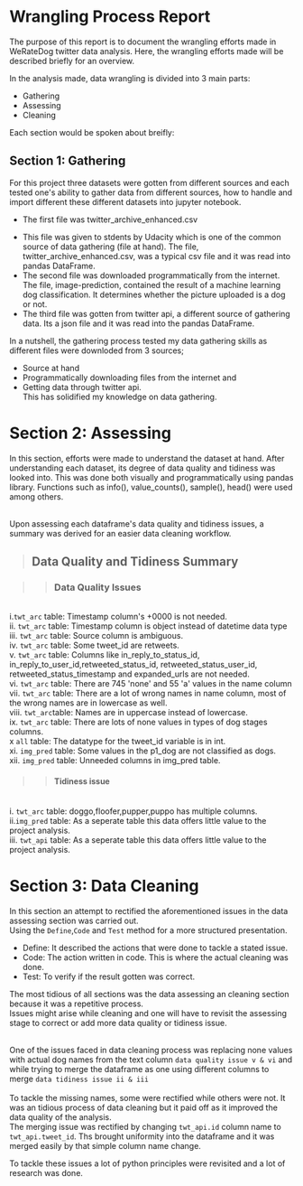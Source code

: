 # Wrangling Process Report

The purpose of this report is to document the wrangling efforts made in WeRateDog twitter data analysis. Here, the wrangling efforts made will be described briefly for an overview. 

In the analysis made, data wrangling is divided into 3 main parts:
- Gathering
- Assessing 
- Cleaning

Each section would be spoken about breifly:


## Section 1: Gathering

For this project three datasets were gotten from different sources and each tested one's ability to gather data from different sources, how to handle and import different these different datasets into jupyter notebook. 
* The first file was twitter_archive_enhanced.csv
- This file was given to stdents by Udacity which is one of the common source of data gathering (file at hand). The file, twitter_archive_enhanced.csv, was a typical csv file and it was read into pandas DataFrame. 
- The second file was downloaded programmatically from the internet. The file, image-prediction, contained the result of a  machine learning dog classification. It determines whether the picture uploaded is a dog or not.
- The third file was gotten from twitter api, a different source of gathering data. Its a json file and it was read into the pandas DataFrame. 


In a nutshell, the gathering process tested my data gathering skills as different files were downloded from 3 sources;
- Source at hand
- Programmatically downloading files from the internet and 
- Getting data through twitter api.
<br> This has solidified my knowledge on data gathering.

# Section 2: Assessing 

In this section, efforts were made to understand the dataset at hand. After understanding each dataset, its degree of data quality and tidiness was looked into. This was done both visually and programmatically using pandas library. Functions such as info(), value_counts(), sample(), head() were used among others. 

<br> Upon assessing each dataframe's data quality and tidiness issues, a summary was derived for an easier data cleaning workflow.


> ## Data Quality and Tidiness Summary

>> ### Data Quality Issues
   <br> i.`twt_arc` table: Timestamp column's +0000 is not needed.
   <br> ii. `twt_arc` table: Timestamp column is object instead of datetime data type
   <br> iii. `twt_arc` table: Source column is ambiguous.
   <br> iv. `twt_arc` table: Some tweet_id are retweets.
   <br> v. `twt_arc` table: Columns like in_reply_to_status_id, in_reply_to_user_id,retweeted_status_id, retweeted_status_user_id, retweeted_status_timestamp and expanded_urls are not needed.
   <br> vi.  `twt_arc` table: There are 745 'none' and 55 'a' values in the name column
   <br> vii. `twt_arc` table: There are a lot of wrong names in name column, most of the wrong names are in lowercase as well.
   <br> viii. `twt_arc`table: Names are in uppercase instead of lowercase.
   <br> ix. `twt_arc` table: There are lots of none values in types of dog stages columns.
   <br> x    `all` table: The datatype for the tweet_id variable is in int.
   <br> xi. `img_pred` table: Some values in the p1_dog are not classified as dogs.
   <br> xii. `img_pred` table: Unneeded columns in img_pred table.

>> #### Tidiness issue 
   <br> i. `twt_arc` table: doggo,floofer,pupper,puppo has multiple columns.
   <br> ii.`img_pred` table: As a seperate table this data offers little value to the project analysis.
   <br> iii. `twt_api` table: As a seperate table this data offers little value to the project analysis. 


 



# Section 3: Data Cleaning

In this section an attempt to rectified the aforementioned issues in the data assessing section was carried out. 
<br> Using the `Define`,`Code` and `Test` method for a more structured presentation. 
- Define:</b> It described the actions that were done to tackle a stated issue.
- Code:</b> The action written in code. This is where the actual cleaning was done.
- Test:</b> To verify if the result gotten was correct.

The most tidious of all sections was the data assessing an cleaning section because it was a repetitive process. 
<br> Issues might arise while cleaning and one will have to revisit the assessing stage to correct or add more data quality or tidiness issue. 

<br> One of the issues faced in data cleaning process was replacing none values with actual dog names from the text column `data quality issue v & vi` and while trying to merge the dataframe as one using different columns to merge `data tidiness issue ii & iii`  
<br> To tackle the missing names, some were rectified while others were not. It was an tidious process of data cleaning but it paid off as it improved the data quality of the analysis.
<br> The merging issue was rectified by changing `twt_api.id` column name to `twt_api.tweet_id`. Ths brought uniformity into the dataframe and it was merged easily by that simple column name change.

To tackle these issues a lot of python principles were revisited and a lot of research was done.  
